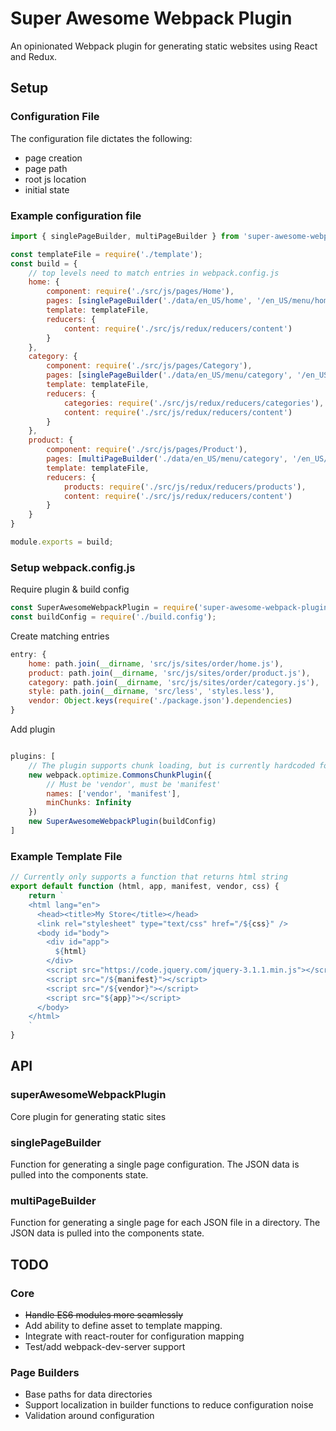 # Super Awesome Webpack Plugin
An opinionated Webpack plugin for generating static websites using React and Redux.

## Setup
### Configuration File
The configuration file dictates the following:
- page creation
- page path
- root js location
- initial state

### Example configuration file
```javascript
import { singlePageBuilder, multiPageBuilder } from 'super-awesome-webpack-plugin';

const templateFile = require('./template');
const build = {
    // top levels need to match entries in webpack.config.js
    home: {
        component: require('./src/js/pages/Home'),
        pages: [singlePageBuilder('./data/en_US/home', '/en_US/menu/home')],
        template: templateFile,
        reducers: {
            content: require('./src/js/redux/reducers/content')
        }
    },
    category: {
        component: require('./src/js/pages/Category'),
        pages: [singlePageBuilder('./data/en_US/menu/category', '/en_US/menu/category')],
        template: templateFile,
        reducers: {
            categories: require('./src/js/redux/reducers/categories'),
            content: require('./src/js/redux/reducers/content')
        }
    },
    product: {
        component: require('./src/js/pages/Product'),
        pages: [multiPageBuilder('./data/en_US/menu/category', '/en_US/menu/category')],
        template: templateFile,
        reducers: {
            products: require('./src/js/redux/reducers/products'),
            content: require('./src/js/redux/reducers/content')
        }
    }
}

module.exports = build;
```

### Setup webpack.config.js
Require plugin & build config
```javascript
const SuperAwesomeWebpackPlugin = require('super-awesome-webpack-plugin').superAwesomeWebpackPlugin;
const buildConfig = require('./build.config');
```
Create matching entries
```javascript
entry: {
    home: path.join(__dirname, 'src/js/sites/order/home.js'),
    product: path.join(__dirname, 'src/js/sites/order/product.js'),
    category: path.join(__dirname, 'src/js/sites/order/category.js'),
    style: path.join(__dirname, 'src/less', 'styles.less'),
    vendor: Object.keys(require('./package.json').dependencies)
}
```
Add plugin
```javascript

plugins: [
    // The plugin supports chunk loading, but is currently hardcoded for vendor and manifest file only.
    new webpack.optimize.CommonsChunkPlugin({
        // Must be 'vendor', must be 'manifest'
        names: ['vendor', 'manifest'],
        minChunks: Infinity
    })
    new SuperAwesomeWebpackPlugin(buildConfig)
]
```

### Example Template File
```javascript
// Currently only supports a function that returns html string
export default function (html, app, manifest, vendor, css) {
    return `
    <html lang="en">
      <head><title>My Store</title></head>
      <link rel="stylesheet" type="text/css" href="/${css}" />
      <body id="body">
        <div id="app">
          ${html}
        </div>
        <script src="https://code.jquery.com/jquery-3.1.1.min.js"></script>
        <script src="/${manifest}"></script>
        <script src="/${vendor}"></script>
        <script src="${app}"></script>
      </body>
    </html>
    `
}
```
## API
### superAwesomeWebpackPlugin
Core plugin for generating static sites

### singlePageBuilder
Function for generating a single page configuration. The JSON data is pulled into the components state.

### multiPageBuilder
Function for generating a single page for each JSON file in a directory. The JSON data is pulled into the components state.

## TODO
### Core
- ~~Handle ES6 modules more seamlessly~~
- Add ability to define asset to template mapping.
- Integrate with react-router for configuration mapping
- Test/add webpack-dev-server support

### Page Builders
- Base paths for data directories
- Support localization in builder functions to reduce configuration noise
- Validation around configuration
